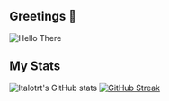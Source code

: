 ## Greetings 👋

<img src="https://media0.giphy.com/media/pLiyRPqPyxy7e/giphy.gif" alt="Hello There" align="center" size="225x170">

## My Stats

![Italotrt's GitHub stats](https://github-readme-stats.vercel.app/api?username=italotrt&show_icons=true&theme=dracula&hide_border=true)
[![GitHub Streak](http://github-readme-streak-stats.herokuapp.com?user=italotrt&theme=dracula&hide_border=true&date_format=j%20M%5B%20Y%5D)](https://git.io/streak-stats)
